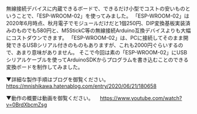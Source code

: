 無線接続デバイスに内蔵できるボードで、できるだけ小型でコストの安いものということで、「ESP-WROOM-02」を使ってみました。
「ESP-WROOM-02」は2020年6月時点、秋月電子でモジュールだけだと1個250円、DIP変換基板実装済みのものでも580円と、M5StickC等の無線接続Arduino互換デバイスよりも大幅にコストダウンできます。
「ESP-WROOM-02」は、PCに接続してそのまま開発できるUSBシリアル付きのものもありますが、これも2000円ぐらいするので、あまり意味がありません。
そこで今回は素の「ESP-WROOM-02」にUSBシリアルケーブルを使ってArduinoSDKからプログラムを書き込むことのできる変換ボードを制作してみました。

▼詳細な製作手順はブログを御覧ください。
　https://mnishikawa.hatenablog.com/entry/2020/06/21/180658

▼動作の概要は動画を御覧ください。
　https://www.youtube.com/watch?v=0BrdXbcmZsg

